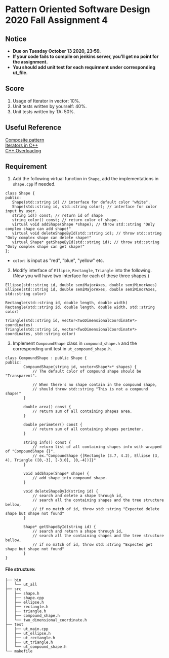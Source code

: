 # **Pattern Oriented Software Design 2020 Fall Assignment 4**  

## **Notice**  
* **Due on Tuesday October 13 2020, 23:59.**  
* **If your code fails to compile on jenkins server, you'll get no point for the assignment.**  
* **You should add unit test for each requirment under corresponding ut_file.**  

## **Score**
1. Usage of Iterator in vector: 10%.  
2. Unit tests written by yourself: 40%.  
3. Unit tests written by TA: 50%.  

## **Useful Reference**  
[Composite pattern](https://en.wikipedia.org/wiki/Composite_pattern)  
[Iterators in C++](geeksforgeeks.org/iterators-c-stl/)  
[C++ Overloading](https://www.tutorialspoint.com/cplusplus/cpp_overloading.htm)  

## **Requirement**   

1. Add the following virtual function in `Shape`, add the implementations in `shape.cpp` if needed.   
 ```
class Shape {
public:
    Shape(std::string id) // interface for default color "white".
    Shape(std::string id, std::string color); // interface for color input by user.
    string id() const; // return id of shape
    string color() const; // return color of shape.
    virtual void addShape(Shape *shape); // throw std::string "Only complex shape can add shape!"
    virtual void deleteShapeById(std::string id); // throw std::string "Only complex shape can delete shape!"
    virtual Shape* getShapeById(std::string id); // throw std::string "Only complex shape can get shape!"
};
```
*  `color`: is input as "red", "blue", "yellow" etc.

2. Modify interface of `Ellipse`, `Rectangle`, `Triangle` into the following.  
   (Now you will have two interface for each of these three shapes.)

```
Ellipse(std::string id, double semiMajorAxes, double semiMinorAxes) 
Ellipse(std::string id, double semiMajorAxes, double semiMinorAxes, std::string color)

Rectangle(std::string id, double length, double width)
Rectangle(std::string id, double length, double width, std::string color)

Triangle(std::string id, vector<TwoDimensionalCoordinate*> coordinates)
Triangle(std::string id, vector<TwoDimensionalCoordinate*> coordinates, std::string color)
```

3. Implement `CompoundShape` class in `compound_shape.h` and the corresponding unit test in `ut_compound_shape.h`.  
```
class CompoundShape : public Shape {
public:
        CompoundShape(string id, vector<Shape*>* shapes) {
            // The default color of compound shape should be "Transparent".
            
            // When there's no shape contain in the compound shape,
            // should throw std::string "This is not a compound shape!"
        }

        double area() const {
            // return sum of all containing shapes area.
        }

        double perimeter() const { 
            // return sum of all containing shapes perimeter.
        }
    
        string info() const {
            // return list of all containing shapes info with wrapped of "CompoundShape {}".
            // ex."CompoundShape {[Rectangle (3.7, 4.2), Ellipse (3, 4), Triangle ([0,-3], [-3,0], [0,-4])]}"
        }
        
        void addShape(Shape* shape) {
            // add shape into compound shape.
        }
        
        void deleteShapeById(string id) {
            // search and delete a shape through id,
            // search all the containing shapes and the tree structure bellow,
            // if no match of id, throw std::string "Expected delete shape but shape not found"
        }
        
        Shape* getShapeById(string id) {
            // search and return a shape through id,
            // search all the containing shapes and the tree structure bellow,
            // if no match of id, throw std::string "Expected get shape but shape not found"
        }
}
```

#### File structure:
```
├── bin
│   └── ut_all
├── src
│   ├── shape.h
│   ├── shape.cpp
│   ├── ellipse.h
│   ├── rectangle.h
│   ├── triangle.h
│   ├── compound_shape.h
│   └── two_dimensional_coordinate.h
├── test
│   ├── ut_main.cpp
│   ├── ut_ellipse.h
│   ├── ut_rectangle.h
│   ├── ut_triangle.h
│   └── ut_compound_shape.h
└── makefile

```